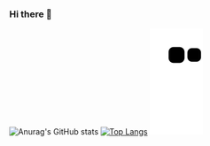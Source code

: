 ### Hi there 👋

<!--
**kevinLyf/kevinLyf** is a ✨ _special_ ✨ repository because its `README.md` (this file) appears on your GitHub profile.

Here are some ideas to get you started:

- 🔭 I’m currently working on ...
- 🌱 I’m currently learning ...
- 👯 I’m looking to collaborate on ...
- 🤔 I’m looking for help with ...
- 💬 Ask me about ...
- 📫 How to reach me: ...
- 😄 Pronouns: ...
- ⚡ Fun fact: ...
-->
![Anurag's GitHub stats](https://github-readme-stats.vercel.app/api?username=kevinLyf&show_icons=true&theme=tokyonight)
[![Top Langs](https://github-readme-stats.vercel.app/api/top-langs/?username=kevinLyf&layout=compact)](https://github.com/kevinLyf/github-readme-stats)
![Snake animation](https://github.com/rafaballerini/rafaballerini/blob/output/github-contribution-grid-snake.svg)
